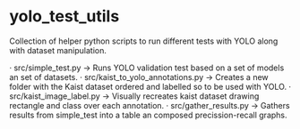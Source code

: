 # yolo_test_utils

Collection of helper python scripts to run different tests with YOLO along with dataset manipulation.

· src/simple_test.py -> Runs YOLO validation test based on a set of models an set of datasets.
· src/kaist_to_yolo_annotations.py -> Creates a new folder with the Kaist dataset ordered and labelled so to be used with YOLO.
· src/kaist_image_label.py -> Visually recreates kaist dataset drawing rectangle and class over each annotation.
· src/gather_results.py -> Gathers results from simple_test into a table an composed precission-recall graphs.
